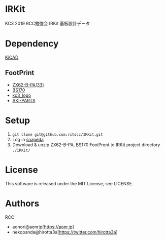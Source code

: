# IRKit
KC3 2019 RCC勉強会
IRKit 基板設計データ
# Dependency
[KiCAD](http://kicad-pcb.org)

## FootPrint
- [ZX62-B-PA(33)](https://www.snapeda.com/parts/ZX62-B-5PA%2833%29/Hirose%20Electric%20Co%20Ltd/view-part/)
- [BS170](https://www.snapeda.com/parts/BS170/ON%20Semiconductor/view-part/)
- [kc3_logo](https://github.com/ritscc/IRKit/tree/master/KiCad/lib/kc3-logo/kc3_logo.pretty)
- [AKI-PARTS](https://github.com/ritscc/IRKit/tree/master/KiCad/lib/AKI-PARTS.pretty)

# Setup
1. `git clone git@github.com:ritscc/IRKit.git`
1. Log in [snapeda](https://www.snapeda.com/account/login/)
1. Download & unzip ZX62-B-PA, BS170 FootPront to IRKit project directory `./IRKit/`

# License
This software is released under the MIT License, see LICENSE.

# Authors
RCC
- aonori@aonrjp[https://aonr.jp]
- nekopanda@hirotta3a[https://twitter.com/hirotta3a]

